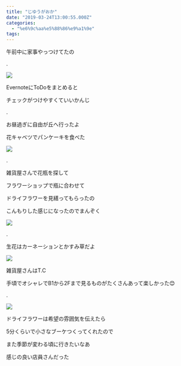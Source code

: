 ```yaml
---
title: "じゆうがおか"
date: "2019-03-24T13:00:55.000Z"
categories: 
  - "%e6%9c%aa%e5%88%86%e9%a1%9e"
tags: 
---
```


午前中に家事やっつけてたの

.

![](/images/img_20190324_2200258000495867699472460.jpg)

EvernoteにToDoをまとめると

チェックがつけやすくていいかんじ

.

お昼過ぎに自由が丘へ行ったよ

花キャベツでパンケーキを食べた

![](/images/image16065745461176664488.jpg)

.

雑貨屋さんで花瓶を探して

フラワーショップで瓶に合わせて

ドライフラワーを見繕ってもらったの

こんもりした感じになったのでまんぞく

![](/images/2019-03-24-21-34-041088377514786431497.jpg)

.

生花はカーネーションとかすみ草だよ

![](/images/2019-03-24-21-42-346820841563572467085.jpg)

雑貨屋さんはT.C

手頃でオシャレでB1から2Fまで見るものがたくさんあって楽しかった😊

.

![](/images/2019-03-24-21-43-017006200598047313928.jpg)

ドライフラワーは希望の雰囲気を伝えたら

5分くらいで小さなブーケつくってくれたので

また季節が変わる頃に行きたいなあ

感じの良い店員さんだった
